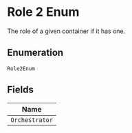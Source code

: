 
# Role 2 Enum

The role of a given container if it has one.

## Enumeration

`Role2Enum`

## Fields

| Name |
|  --- |
| `Orchestrator` |

